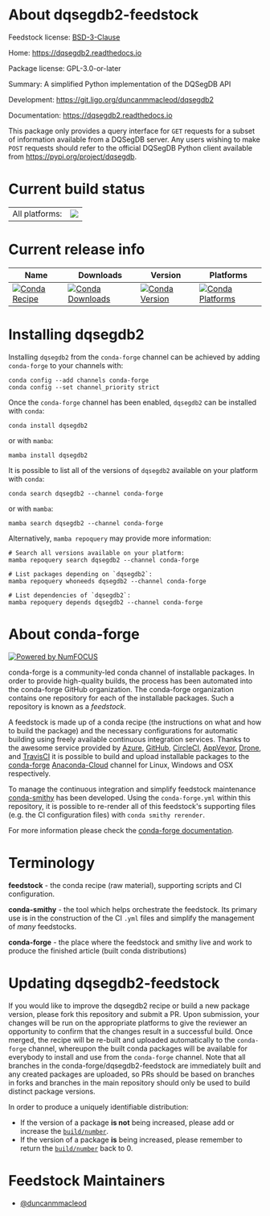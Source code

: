 About dqsegdb2-feedstock
========================

Feedstock license: [BSD-3-Clause](https://github.com/conda-forge/dqsegdb2-feedstock/blob/main/LICENSE.txt)

Home: https://dqsegdb2.readthedocs.io

Package license: GPL-3.0-or-later

Summary: A simplified Python implementation of the DQSegDB API

Development: https://git.ligo.org/duncanmmacleod/dqsegdb2

Documentation: https://dqsegdb2.readthedocs.io

This package only provides a query interface for `GET` requests for a
subset of information available from a DQSegDB server.
Any users wishing to make `POST` requests should refer to the official
DQSegDB Python client available from https://pypi.org/project/dqsegdb.


Current build status
====================


<table><tr><td>All platforms:</td>
    <td>
      <a href="https://dev.azure.com/conda-forge/feedstock-builds/_build/latest?definitionId=248&branchName=main">
        <img src="https://dev.azure.com/conda-forge/feedstock-builds/_apis/build/status/dqsegdb2-feedstock?branchName=main">
      </a>
    </td>
  </tr>
</table>

Current release info
====================

| Name | Downloads | Version | Platforms |
| --- | --- | --- | --- |
| [![Conda Recipe](https://img.shields.io/badge/recipe-dqsegdb2-green.svg)](https://anaconda.org/conda-forge/dqsegdb2) | [![Conda Downloads](https://img.shields.io/conda/dn/conda-forge/dqsegdb2.svg)](https://anaconda.org/conda-forge/dqsegdb2) | [![Conda Version](https://img.shields.io/conda/vn/conda-forge/dqsegdb2.svg)](https://anaconda.org/conda-forge/dqsegdb2) | [![Conda Platforms](https://img.shields.io/conda/pn/conda-forge/dqsegdb2.svg)](https://anaconda.org/conda-forge/dqsegdb2) |

Installing dqsegdb2
===================

Installing `dqsegdb2` from the `conda-forge` channel can be achieved by adding `conda-forge` to your channels with:

```
conda config --add channels conda-forge
conda config --set channel_priority strict
```

Once the `conda-forge` channel has been enabled, `dqsegdb2` can be installed with `conda`:

```
conda install dqsegdb2
```

or with `mamba`:

```
mamba install dqsegdb2
```

It is possible to list all of the versions of `dqsegdb2` available on your platform with `conda`:

```
conda search dqsegdb2 --channel conda-forge
```

or with `mamba`:

```
mamba search dqsegdb2 --channel conda-forge
```

Alternatively, `mamba repoquery` may provide more information:

```
# Search all versions available on your platform:
mamba repoquery search dqsegdb2 --channel conda-forge

# List packages depending on `dqsegdb2`:
mamba repoquery whoneeds dqsegdb2 --channel conda-forge

# List dependencies of `dqsegdb2`:
mamba repoquery depends dqsegdb2 --channel conda-forge
```


About conda-forge
=================

[![Powered by
NumFOCUS](https://img.shields.io/badge/powered%20by-NumFOCUS-orange.svg?style=flat&colorA=E1523D&colorB=007D8A)](https://numfocus.org)

conda-forge is a community-led conda channel of installable packages.
In order to provide high-quality builds, the process has been automated into the
conda-forge GitHub organization. The conda-forge organization contains one repository
for each of the installable packages. Such a repository is known as a *feedstock*.

A feedstock is made up of a conda recipe (the instructions on what and how to build
the package) and the necessary configurations for automatic building using freely
available continuous integration services. Thanks to the awesome service provided by
[Azure](https://azure.microsoft.com/en-us/services/devops/), [GitHub](https://github.com/),
[CircleCI](https://circleci.com/), [AppVeyor](https://www.appveyor.com/),
[Drone](https://cloud.drone.io/welcome), and [TravisCI](https://travis-ci.com/)
it is possible to build and upload installable packages to the
[conda-forge](https://anaconda.org/conda-forge) [Anaconda-Cloud](https://anaconda.org/)
channel for Linux, Windows and OSX respectively.

To manage the continuous integration and simplify feedstock maintenance
[conda-smithy](https://github.com/conda-forge/conda-smithy) has been developed.
Using the ``conda-forge.yml`` within this repository, it is possible to re-render all of
this feedstock's supporting files (e.g. the CI configuration files) with ``conda smithy rerender``.

For more information please check the [conda-forge documentation](https://conda-forge.org/docs/).

Terminology
===========

**feedstock** - the conda recipe (raw material), supporting scripts and CI configuration.

**conda-smithy** - the tool which helps orchestrate the feedstock.
                   Its primary use is in the construction of the CI ``.yml`` files
                   and simplify the management of *many* feedstocks.

**conda-forge** - the place where the feedstock and smithy live and work to
                  produce the finished article (built conda distributions)


Updating dqsegdb2-feedstock
===========================

If you would like to improve the dqsegdb2 recipe or build a new
package version, please fork this repository and submit a PR. Upon submission,
your changes will be run on the appropriate platforms to give the reviewer an
opportunity to confirm that the changes result in a successful build. Once
merged, the recipe will be re-built and uploaded automatically to the
`conda-forge` channel, whereupon the built conda packages will be available for
everybody to install and use from the `conda-forge` channel.
Note that all branches in the conda-forge/dqsegdb2-feedstock are
immediately built and any created packages are uploaded, so PRs should be based
on branches in forks and branches in the main repository should only be used to
build distinct package versions.

In order to produce a uniquely identifiable distribution:
 * If the version of a package **is not** being increased, please add or increase
   the [``build/number``](https://docs.conda.io/projects/conda-build/en/latest/resources/define-metadata.html#build-number-and-string).
 * If the version of a package **is** being increased, please remember to return
   the [``build/number``](https://docs.conda.io/projects/conda-build/en/latest/resources/define-metadata.html#build-number-and-string)
   back to 0.

Feedstock Maintainers
=====================

* [@duncanmmacleod](https://github.com/duncanmmacleod/)

